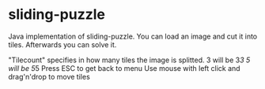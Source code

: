 # sliding-puzzle
Java implementation of sliding-puzzle. You can load an image and cut it into tiles. Afterwards you can solve it.

"Tilecount" specifies in how many tiles the image is splitted.
3 will be 3*3
5 will be 5*5
Press ESC to get back to menu
Use mouse with left click and drag'n'drop to move tiles
